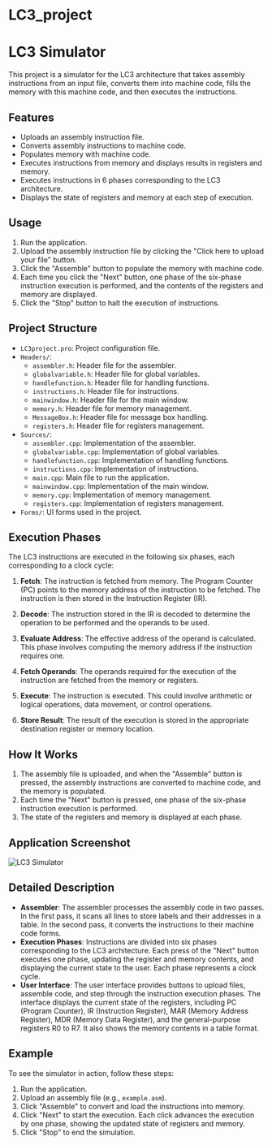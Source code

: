 # LC3_project
# LC3 Simulator

This project is a simulator for the LC3 architecture that takes assembly instructions from an input file, converts them into machine code, fills the memory with this machine code, and then executes the instructions.

## Features

- Uploads an assembly instruction file.
- Converts assembly instructions to machine code.
- Populates memory with machine code.
- Executes instructions from memory and displays results in registers and memory.
- Executes instructions in 6 phases corresponding to the LC3 architecture.
- Displays the state of registers and memory at each step of execution.
  
## Usage

1. Run the application.
2. Upload the assembly instruction file by clicking the "Click here to upload your file" button.
3. Click the "Assemble" button to populate the memory with machine code.
4. Each time you click the "Next" button, one phase of the six-phase instruction execution is performed, and the contents of the registers and memory are displayed.
5. Click the "Stop" button to halt the execution of instructions.

## Project Structure

- `LC3project.pro`: Project configuration file.
- `Headers/`:
  - `assembler.h`: Header file for the assembler.
  - `globalvariable.h`: Header file for global variables.
  - `handlefunction.h`: Header file for handling functions.
  - `instructions.h`: Header file for instructions.
  - `mainwindow.h`: Header file for the main window.
  - `memory.h`: Header file for memory management.
  - `MessageBox.h`: Header file for message box handling.
  - `registers.h`: Header file for registers management.
- `Sources/`:
  - `assembler.cpp`: Implementation of the assembler.
  - `globalvariable.cpp`: Implementation of global variables.
  - `handlefunction.cpp`: Implementation of handling functions.
  - `instructions.cpp`: Implementation of instructions.
  - `main.cpp`: Main file to run the application.
  - `mainwindow.cpp`: Implementation of the main window.
  - `memory.cpp`: Implementation of memory management.
  - `registers.cpp`: Implementation of registers management.
- `Forms/`: UI forms used in the project.

## Execution Phases

The LC3 instructions are executed in the following six phases, each corresponding to a clock cycle:

1. **Fetch**: The instruction is fetched from memory. The Program Counter (PC) points to the memory address of the instruction to be fetched. The instruction is then stored in the Instruction Register (IR).

2. **Decode**: The instruction stored in the IR is decoded to determine the operation to be performed and the operands to be used.

3. **Evaluate Address**: The effective address of the operand is calculated. This phase involves computing the memory address if the instruction requires one.

4. **Fetch Operands**: The operands required for the execution of the instruction are fetched from the memory or registers.

5. **Execute**: The instruction is executed. This could involve arithmetic or logical operations, data movement, or control operations.

6. **Store Result**: The result of the execution is stored in the appropriate destination register or memory location.

## How It Works

1. The assembly file is uploaded, and when the "Assemble" button is pressed, the assembly instructions are converted to machine code, and the memory is populated.
2. Each time the "Next" button is pressed, one phase of the six-phase instruction execution is performed.
3. The state of the registers and memory is displayed at each phase.

## Application Screenshot

![LC3 Simulator](./path/to/your/image.png)

## Detailed Description

- **Assembler**: The assembler processes the assembly code in two passes. In the first pass, it scans all lines to store labels and their addresses in a table. In the second pass, it converts the instructions to their machine code forms.
- **Execution Phases**: Instructions are divided into six phases corresponding to the LC3 architecture. Each press of the "Next" button executes one phase, updating the register and memory contents, and displaying the current state to the user. Each phase represents a clock cycle.
- **User Interface**: The user interface provides buttons to upload files, assemble code, and step through the instruction execution phases. The interface displays the current state of the registers, including PC (Program Counter), IR (Instruction Register), MAR (Memory Address Register), MDR (Memory Data Register), and the general-purpose registers R0 to R7. It also shows the memory contents in a table format.

## Example

To see the simulator in action, follow these steps:
1. Run the application.
2. Upload an assembly file (e.g., `example.asm`).
3. Click "Assemble" to convert and load the instructions into memory.
4. Click "Next" to start the execution. Each click advances the execution by one phase, showing the updated state of registers and memory.
5. Click "Stop" to end the simulation.

